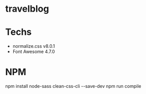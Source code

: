# travelblog

# Techs
- normalize.css v8.0.1
- Font Awesome 4.7.0

# NPM
npm install node-sass clean-css-cli --save-dev
npm run compile
